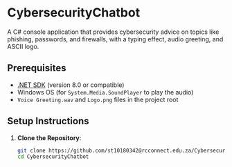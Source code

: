 # CybersecurityChatbot
A C# console application that provides cybersecurity advice on topics like phishing, passwords, and firewalls, with a typing effect, audio greeting, and ASCII logo.
## Prerequisites
- [.NET SDK](https://dotnet.microsoft.com/download) (version 8.0 or compatible)
- Windows OS (for `System.Media.SoundPlayer` to play the audio)
- `Voice Greeting.wav` and `Logo.png` files in the project root
## Setup Instructions
1. **Clone the Repository**:
   ```bash
   git clone https://github.com/st10180342@rcconnect.edu.za/CybersecurityChatbot.git
   cd CybersecurityChatbot
